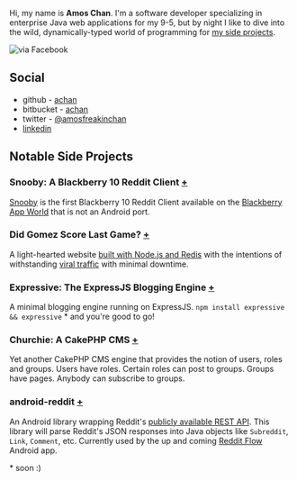 Hi, my name is **Amos Chan**. I'm a software developer specializing in enterprise Java web 
applications for my 9-5, but by night I like to dive into the wild, dynamically-typed world 
of programming for [my side projects](http://github.com/achan). 

![via Facebook](http://graph.facebook.com/amoschan/picture?type=large)

## Social 
 - github - [achan](http://github.com/achan)
 - bitbucket - [achan](http://bitbucket.org/achan)
 - twitter - [@amosfreakinchan](http://twitter.com/amosfreakinchan)
 - [linkedin](http://linkedin.com/in/amoschan)

## Notable Side Projects

### Snooby: A Blackberry 10 Reddit Client [+](http://github.com/achan/snooby)

[Snooby](http://am05.com/2013/02/20/introducing-snooby-a-blackberry-10-reddit-client) is the 
first Blackberry 10 Reddit Client available on the [Blackberry App World](http://appworld.blackberry.com/webstore/content/23060906/) 
that is not an Android port.

### Did Gomez Score Last Game? [+](http://didgomezscore.com)

A light-hearted website [built with Node.js and Redis](http://github.com/achan/didgomezscore) 
with the intentions of withstanding [viral traffic](http://sports.yahoo.com/blogs/nhl-puck-daddy/congratulations-canadiens-scott-gomez-one-anniversary-last-goal-211326566.html) 
with minimal downtime.

### Expressive: The ExpressJS Blogging Engine [+](http://github.com/achan/expressivejs)

A minimal blogging engine running on ExpressJS. `npm install expressive && expressive` * and 
you're good to go!

### Churchie: A CakePHP CMS [+](http://github.com/achan/mcac)

Yet another CakePHP CMS engine that provides the notion of users, roles and groups. Users 
have roles. Certain roles can post to groups. Groups have pages. Anybody can subscribe to groups.

### android-reddit [+](http://github.com/achan/android-reddit)

An Android library wrapping Reddit's [publicly available REST API](http://www.reddit.com/dev/api). 
This library will parse Reddit's JSON responses into Java objects like `Subreddit`, `Link`, 
`Comment`, etc. Currently used by the up and coming [Reddit Flow](https://play.google.com/store/apps/details?id=com.deeptrouble.yaarreddit) 
Android app.

\* soon :)
